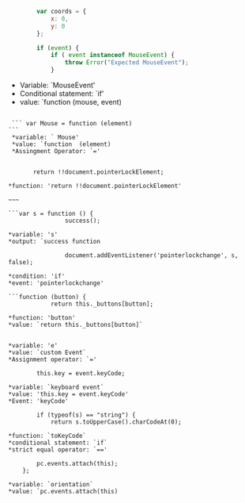 ```javascript var MouseEvent = function (mouse, event) {
        var coords = {
            x: 0,
            y: 0
        };

        if (event) {
            if ( event instanceof MouseEvent) {
                throw Error("Expected MouseEvent");
            }
```
 
* Variable: `MouseEvent'
* Conditional statement: `if'
* value: `function (mouse, event)
 
~~~
 
 ``` var Mouse = function (element)
```
 *variable: ` Mouse'
 *value: `function  (element)
 *Assingment Operator: `='
 
 ~~~
 
 ```Mouse.isPointerLocked =  function () {
        return !!document.pointerLockElement;
```
```
*function: 'return !!document.pointerLockElement'

~~~

```var s = function () {
                success();
```
```
*variable: 's'
*output: `success function
```

```if (success) {
                document.addEventListener('pointerlockchange', s, false);
```
```
*condition: 'if'
*event: 'pointerlockchange'

```function (button) {
            return this._buttons[button];
```

```
*function: 'button'
*value: `return this._buttons[button]`
```

```var e = document.createEvent('CustomEvent');
```
```
*variable: 'e'
*value: `custom Event`
*Assignment operator: `='
```
```var KeyboardEvent = function (keyboard, event) {
        this.key = event.keyCode;
```
```
*variable: `keyboard event`
*value: 'this.key = event.keyCode'
*Event: 'keyCode'
```

```function toKeyCode(s){
        if (typeof(s) == "string") {
            return s.toUpperCase().charCodeAt(0);
```

```
*function: `toKeyCode`
*conditional statement: `if`
*strict equal operator: `=='
```
``` var Orientation = function () {
        pc.events.attach(this);
    };
```
```
*variable: `orientation`
*value: `pc.events.attach(this)
```


 
 
